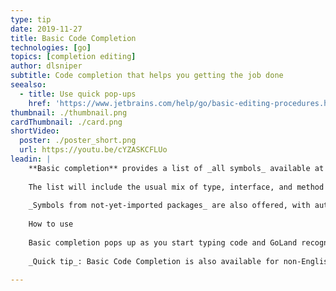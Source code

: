 ```yaml
---
type: tip
date: 2019-11-27
title: Basic Code Completion
technologies: [go]
topics: [completion editing]
author: dlsniper
subtitle: Code completion that helps you getting the job done
seealso:
  - title: Use quick pop-ups
    href: 'https://www.jetbrains.com/help/go/basic-editing-procedures.html#quick_popups'
thumbnail: ./thumbnail.png
cardThumbnail: ./card.png
shortVideo:
  poster: ./poster_short.png
  url: https://youtu.be/cYZASKCFLUo
leadin: |
    **Basic completion** provides a list of _all symbols_ available at the current caret position.
    
    The list will include the usual mix of type, interface, and method names, keywords, and also _Live Templates_.
    
    _Symbols from not-yet-imported packages_ are also offered, with autoimport on-the-fly when you select them.
    
    How to use
    
    Basic completion pops up as you start typing code and GoLand recognizes an opportunity to complete something for you, but you can invoke it anytime by pressing _⌃Space_ on macOS or _Ctrl+Space_ on Windows/Linux.
    
    _Quick tip_: Basic Code Completion is also available for non-English symbols.
    
---
```

